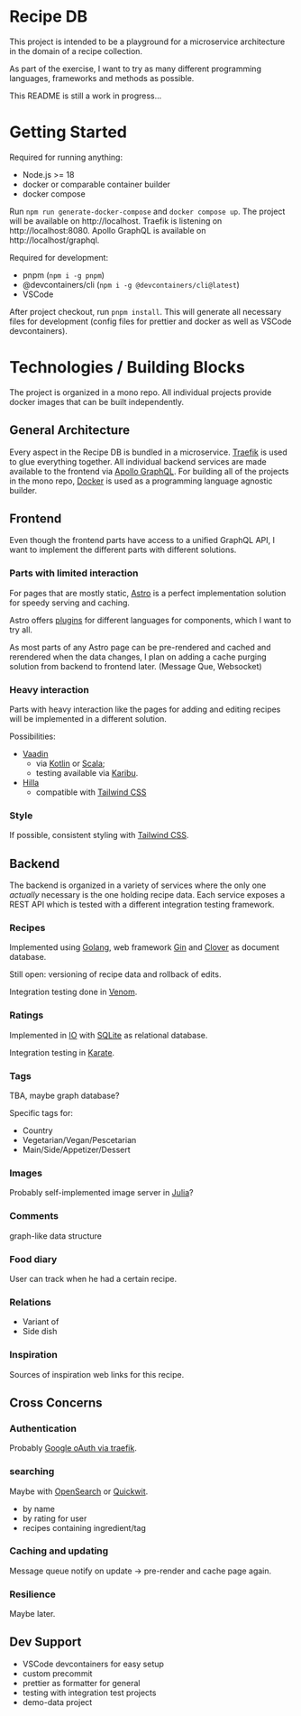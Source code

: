 # Recipe DB

This project is intended to be a playground for a microservice architecture in the domain of a recipe collection.

As part of the exercise, I want to try as many different programming languages, frameworks and methods as possible.

This README is still a work in progress...

# Getting Started

Required for running anything:

- Node.js >= 18
- docker or comparable container builder
- docker compose

Run `npm run generate-docker-compose` and `docker compose up`. The project will be available on http://localhost. Traefik is listening on http://localhost:8080. Apollo GraphQL is available on http://localhost/graphql.

Required for development:

- pnpm (`npm i -g pnpm`)
- @devcontainers/cli (`npm i -g @devcontainers/cli@latest`)
- VSCode

After project checkout, run `pnpm install`. This will generate all necessary files for development (config files for prettier and docker as well as VSCode devcontainers).

# Technologies / Building Blocks

The project is organized in a mono repo. All individual projects provide docker images that can be built independently.

## General Architecture

Every aspect in the Recipe DB is bundled in a microservice. [Traefik](https://traefik.io/) is used to glue everything together.
All individual backend services are made available to the frontend via [Apollo GraphQL](https://www.apollographql.com/).
For building all of the projects in the mono repo, [Docker](https://www.docker.com/) is used as a programming language agnostic builder.

## Frontend

Even though the frontend parts have access to a unified GraphQL API, I want to implement the different parts with different solutions.

### Parts with limited interaction

For pages that are mostly static, [Astro](https://astro.build/) is a perfect implementation solution for speedy serving and caching.

Astro offers [plugins](https://docs.astro.build/en/guides/integrations-guide/#official-integrations) for different languages for components, which I want to try all.

As most parts of any Astro page can be pre-rendered and cached and rerendered when the data changes, I plan on adding a cache purging solution from backend to frontend later. (Message Que, Websocket)

### Heavy interaction

Parts with heavy interaction like the pages for adding and editing recipes will be implemented in a different solution.

Possibilities:

- [Vaadin](https://vaadin.com/)
  - via [Kotlin](https://vaadin.com/docs/v14/flow/guide/start/kotlin) or [Scala](https://vaadin.com/docs/v8/framework/getting-started/getting-started-scala);
  - testing available via [Karibu](https://github.com/mvysny/karibu-testing/).
- [Hilla](https://hilla.dev/)
  - compatible with [Tailwind CSS](https://hilla.dev/blog/hilla-tailwind-tutorial/)

### Style

If possible, consistent styling with [Tailwind CSS](https://tailwindcss.com/).

## Backend

The backend is organized in a variety of services where the only one _actually_ necessary is the one holding recipe data. Each service exposes a REST API which is tested with a different integration testing framework.

### Recipes

Implemented using [Golang](https://go.dev/), web framework [Gin](https://gin-gonic.com/) and [Clover](https://github.com/ostafen/clover) as document database.

Still open: versioning of recipe data and rollback of edits.

Integration testing done in [Venom](https://github.com/ovh/venom).

### Ratings

Implemented in [IO](https://iolanguage.org/) with [SQLite](https://www.sqlite.org/) as relational database.

Integration testing in [Karate](https://www.karatelabs.io/).

### Tags

TBA, maybe graph database?

Specific tags for:

- Country
- Vegetarian/Vegan/Pescetarian
- Main/Side/Appetizer/Dessert

### Images

Probably self-implemented image server in [Julia](https://julialang.org/)?

### Comments

graph-like data structure

### Food diary

User can track when he had a certain recipe.

### Relations

- Variant of
- Side dish

### Inspiration

Sources of inspiration web links for this recipe.

## Cross Concerns

### Authentication

Probably [Google oAuth via traefik](https://www.libe.net/traefik-auth).

### searching

Maybe with [OpenSearch](https://opensearch.org/docs/latest/) or [Quickwit](https://quickwit.io/docs/get-started/quickstart).

- by name
- by rating for user
- recipes containing ingredient/tag

### Caching and updating

Message queue notify on update -> pre-render and cache page again.

### Resilience

Maybe later.

## Dev Support

- VSCode devcontainers for easy setup
- custom precommit
- prettier as formatter for general
- testing with integration test projects
- demo-data project
